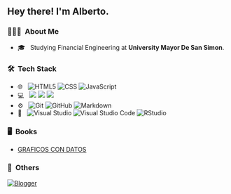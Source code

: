 <h2>Hey there! I'm Alberto.</h2>

<h3> 👨🏻‍💻 &nbsp;About Me </h3>

- 🎓 &nbsp; Studying Financial Engineering at **University Mayor De San Simon**.

<h3> 🛠 &nbsp;Tech Stack</h3>

- 🌐 &nbsp;
  ![HTML5](https://img.shields.io/badge/-HTML5-333333?style=flat&logo=HTML5)
  ![CSS](https://img.shields.io/badge/-CSS-333333?style=flat&logo=CSS3&logoColor=1572B6)
  ![JavaScript](https://img.shields.io/badge/-JavaScript-333333?style=flat&logo=javascript)
- 💻 &nbsp;
  ![](https://www.tiobe.com/wp-content/themes/tiobe/tiobe-index/images/Python.png)
  ![](https://www.tiobe.com/wp-content/themes/tiobe/tiobe-index/images/Visual_Basic.png)
  ![](https://www.tiobe.com/wp-content/themes/tiobe/tiobe-index/images/R.png)
- ⚙️ &nbsp;
  ![Git](https://img.shields.io/badge/-Git-333333?style=flat&logo=git)
  ![GitHub](https://img.shields.io/badge/-GitHub-333333?style=flat&logo=github)
  ![Markdown](https://img.shields.io/badge/-Markdown-333333?style=flat&logo=markdown)
- 🔧 &nbsp;
  ![Visual Studio](https://img.shields.io/badge/Visual%20Studio-5C2D91.svg?style=for-the-badge&logo=visual-studio&logoColor=white)
  ![Visual Studio Code](https://img.shields.io/badge/-Visual%20Studio%20Code-333333?style=flat&logo=visual-studio-code&logoColor=007ACC)
  ![RStudio](https://img.shields.io/badge/-RStudio-333333?style=flat&logo=rstudio)

<h3> 🖥 &nbsp;Books</h3>

- [GRAFICOS CON DATOS](https://laspumss.github.io/GRAFICOS-CON-DATOS/)

<h3> 📝 &nbsp;Others</h3>

[![Blogger](https://img.shields.io/badge/Blogger-FF5722?style=for-the-badge&logo=blogger&logoColor=white)](https://www.blogger.com/profile/16844125043387300370)
